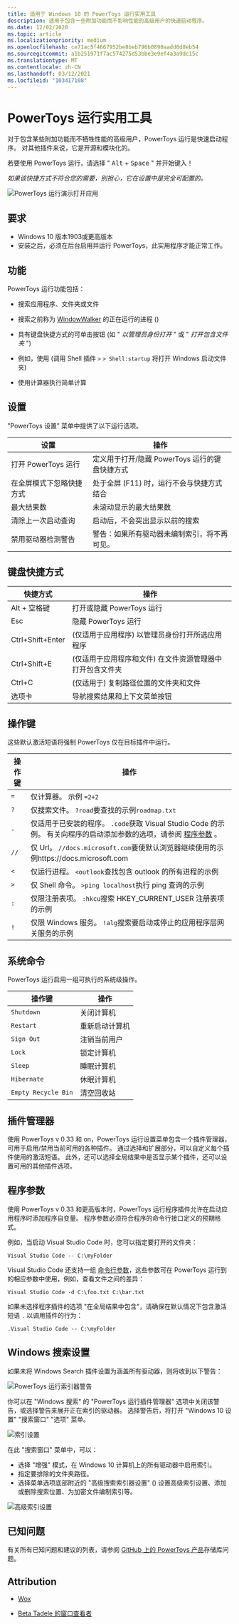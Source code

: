 ```yaml
---
title: 适用于 Windows 10 的 PowerToys 运行实用工具
description: 适用于包含一些附加功能而不影响性能的高级用户的快速启动程序。
ms.date: 12/02/2020
ms.topic: article
ms.localizationpriority: medium
ms.openlocfilehash: ce71ac5f4667952be8beb790b0890aadd0d8eb54
ms.sourcegitcommit: a1b251971f7ac574275d53bbe3e9ef4a3a9dc15c
ms.translationtype: MT
ms.contentlocale: zh-CN
ms.lasthandoff: 03/12/2021
ms.locfileid: "103417108"
---
```

# <a name="powertoys-run-utility"></a>PowerToys 运行实用工具

对于包含某些附加功能而不牺牲性能的高级用户，PowerToys 运行是快速启动程序。 对其他插件来说，它是开源和模块化的。

若要使用 PowerToys 运行，请选择 " <kbd>Alt</kbd> + <kbd>Space</kbd> " 并开始键入！

*如果该快捷方式不符合您的需要，别担心，它在设置中是完全可配置的。*

![PowerToys 运行演示打开应用](../images/pt-powerrun-demo.gif)

## <a name="requirements"></a>要求

- Windows 10 版本1903或更高版本
- 安装之后，必须在后台启用并运行 PowerToys，此实用程序才能正常工作。

## <a name="features"></a>功能

PowerToys 运行功能包括：

- 搜索应用程序、文件夹或文件

- 搜索之前称为 [WindowWalker](https://github.com/betsegaw/windowwalker/) 的正在运行的进程 () 

- 具有键盘快捷方式的可单击按钮 (如 " *以管理员身份打开* " 或 " *打开包含文件夹* ") 

- 例如，使用 (调用 Shell 插件 `>` `> Shell:startup` 将打开 Windows 启动文件夹) 

- 使用计算器执行简单计算

## <a name="settings"></a>设置

"PowerToys 设置" 菜单中提供了以下运行选项。

  | **设置** |**操作** |
  | --- | --- |
  | 打开 PowerToys 运行 | 定义用于打开/隐藏 PowerToys 运行的键盘快捷方式 |
  | 在全屏模式下忽略快捷方式 |  处于全屏 (F11) 时，运行不会与快捷方式结合 |
  | 最大结果数 |  未滚动显示的最大结果数 |
  | 清除上一次启动查询 | 启动后，不会突出显示以前的搜索 |
  | 禁用驱动器检测警告 | 警告：如果所有驱动器未编制索引，将不再可见。 |

## <a name="keyboard-shortcuts"></a>键盘快捷方式

  | **快捷方式** | **操作** |
  | --- | --- |
  | Alt + 空格键 | 打开或隐藏 PowerToys 运行 |
  | Esc | 隐藏 PowerToys 运行 |
  | Ctrl+Shift+Enter |  (仅适用于应用程序) 以管理员身份打开所选应用程序 |
  | Ctrl+Shift+E |  (仅适用于应用程序和文件) 在文件资源管理器中打开包含文件夹 |
  | Ctrl+C |  (仅适用于) 复制路径位置的文件夹和文件 |
  | 选项卡 | 导航搜索结果和上下文菜单按钮 |

## <a name="action-key"></a>操作键

这些默认激活短语将强制 PowerToys 仅在目标插件中运行。

  | **操作键** | **操作** |
  | --- | --- |
  | `=` | 仅计算器。 示例 `=2+2` |
  | `?` | 仅搜索文件。 `?road`要查找的示例`roadmap.txt` |
  | `.` | 仅适用于已安装的程序。 `.code`获取 Visual Studio Code 的示例。 有关向程序的启动添加参数的选项，请参阅 [程序参数](#program-parameters) 。 |
  | `//` | 仅 Url。 `//docs.microsoft.com`要使默认浏览器继续使用的示例https://docs.microsoft.com |
  | `<` | 仅运行进程。 `<outlook`查找包含 outlook 的所有进程的示例 |
  | `>` | 仅 Shell 命令。 `>ping localhost`执行 ping 查询的示例 |
  | `:` | 仅限注册表项。 `:hkcu`搜索 HKEY_CURRENT_USER 注册表项的示例 |
  | `!` | 仅限 Windows 服务。 `!alg`搜索要启动或停止的应用程序层网关服务的示例 |

## <a name="system-commands"></a>系统命令

PowerToys 运行启用一组可执行的系统级操作。

  | **操作键**   |   **操作** |
  | ------------------ | ---------------------------------------------------------------------------------|
  | `Shutdown` | 关闭计算机 |
  | `Restart` | 重新启动计算机 |
  | `Sign Out` | 注销当前用户 |
  | `Lock` | 锁定计算机 |
  | `Sleep` | 睡眠计算机 |
  | `Hibernate` | 休眠计算机 |
  | `Empty Recycle Bin` | 清空回收站 |

## <a name="plugin-manager"></a>插件管理器

使用 PowerToys v 0.33 和 on，PowerToys 运行设置菜单包含一个插件管理器，可用于启用/禁用当前可用的各种插件。 通过选择和扩展部分，可以自定义每个插件使用的激活短语。 此外，还可以选择全局结果中是否显示某个插件，还可以设置可用的其他插件选项。 

## <a name="program-parameters"></a>程序参数

使用 PowerToys v 0.33 和更高版本时，PowerToys 运行程序插件允许在启动应用程序时添加程序自变量。 程序参数必须符合程序的命令行接口定义的预期格式。

例如，当启动 Visual Studio Code 时，您可以指定要打开的文件夹：

`Visual Studio Code -- C:\myFolder`

Visual Studio Code 还支持一组 [命令行参数](https://code.visualstudio.com/docs/editor/command-line)，这些参数可在 PowerToys 运行到的相应参数中使用，例如，查看文件之间的差异：

`Visual Studio Code -d C:\foo.txt C:\bar.txt` 

如果未选择程序插件的选项 "在全局结果中包含"，请确保在默认情况下包含激活短语 `.` 以调用插件的行为：

`.Visual Studio Code -- C:\myFolder`

## <a name="windows-search-settings"></a>Windows 搜索设置

如果未将 Windows Search 插件设置为涵盖所有驱动器，则将收到以下警告：

![PowerToys 运行索引器警告](../images/pt-run-warning.png)

你可以在 "Windows 搜索" 的 "PowerToys 运行插件管理器" 选项中关闭该警告，或选择警告来展开正在索引的驱动器。 选择警告后，将打开 "Windows 10 设置" "搜索窗口" "选项" 菜单。

![索引设置](../images/pt-run-indexing.png)

在此 "搜索窗口" 菜单中，可以：

- 选择 "增强" 模式，在 Windows 10 计算机上的所有驱动器中启用索引。
- 指定要排除的文件夹路径。
- 选择菜单选项底部附近的 "高级搜索索引器设置" () 设置高级索引设置、添加或删除搜索位置、为加密文件编制索引等。

![高级索引设置](../images/pt-run-indexing-advanced.png)

## <a name="known-issues"></a>已知问题

有关所有已知问题和建议的列表，请参阅 [GitHub 上的 PowerToys 产品](https://github.com/microsoft/PowerToys/issues?q=is%3Aopen+is%3Aissue+label%3AProduct-Launcher)存储库问题。

## <a name="attribution"></a>Attribution

- [Wox](https://github.com/Wox-launcher/Wox/)

- [Beta Tadele 的窗口查看者](https://github.com/betsegaw/windowwalker)
